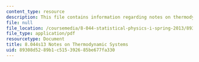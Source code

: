 ```yaml
---
content_type: resource
description: This file contains information regarding notes on thermodynamic systems.
file: null
file_location: /coursemedia/8-044-statistical-physics-i-spring-2013/89308d5289b1c515392685be677fa330_MIT8_044S13_notes.def.pdf
file_type: application/pdf
resourcetype: Document
title: 8.044s13 Notes on Thermodynamic Systems
uid: 89308d52-89b1-c515-3926-85be677fa330
---
```

